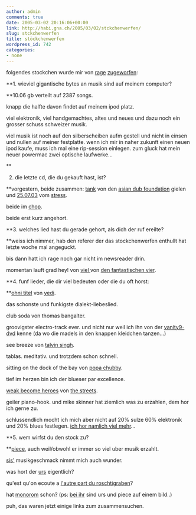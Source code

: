 ```yaml
---
author: admin
comments: true
date: 2005-03-02 20:16:06+00:00
link: http://habi.gna.ch/2005/03/02/stckchenwerfen/
slug: stckchenwerfen
title: stöckchenwerfen
wordpress_id: 742
categories:
- none
---
```



folgendes stockchen wurde mir von [rage](http://lesen.twoday.net/) [zugeworfen](http://lesen.twoday.net/stories/515845/):



**1. wieviel gigantische bytes an musik sind auf meinem computer?
  
**10.06 gb verteilt auf 2387 songs.
  
knapp die halfte davon findet auf meinem ipod platz.
  
viel elektronik, viel handgemachtes, altes und neues und dazu noch ein grosser schuss schweizer musik.
  
viel musik ist noch auf den silberscheiben aufm gestell und nicht in einsen und nullen auf meiner festplatte. wenn ich mir in naher zukunft einen neuen ipod kaufe, muss ich mal eine rip-session einlegen. zum gluck hat mein neuer powermac zwei optische laufwerke...
  
**
  
2. die letzte cd, die du gekauft hast, ist? 
  
**vorgestern, beide zusammen: [tank](http://www.amazon.co.uk/exec/obidos/tg/detail/-/B0007DAYK6/habignach-20) von den [asian dub foundation](http://asiandubfoundation.com/) gielen und [25.07.03](http://www.cede.ch/de/music-cd/partner.cfm?pid=999&aobj=454328) vom [stress](http://stressmusic.com/).
  
beide im [chop](http://www.chop.ch/).
  
beide erst kurz angehort.



**3. welches lied hast du gerade gehort, als dich der ruf ereilte? 
  
**weiss ich nimmer, hab den referer der das stockchenwerfen enthullt hat letzte woche mal angeguckt.
  
bis dann hatt ich rage noch gar nicht im newsreader drin.
  
momentan lauft grad hey! von [viel ](http://www.amazon.de/exec/obidos/tg/detail/-/B0002XV2TI/habignach-20)von [den fantastischen vier](http://www.diefantastischenvier.de/).



**4. funf lieder, die dir viel bedeuten oder die du oft horst:
  
**[ohni titel](http://yedi.ch/mp3s/YEDI%20-%20Track%2011.mp3) von [yedi](http://yedi.ch/).
  
das schonste und funkigste dialekt-liebeslied.



club soda von thomas bangalter.
  
groovigster electro-track ever. und nicht nur weil ich ihn von der [vanity9-dvd](http://habi.gna.ch/blog/archives/000205.html) kenne (da wo die madels in den knappen kleidchen tanzen...)



see breeze von [talvin singh](http://phobos.apple.com/WebObjects/MZStore.woa/wa/viewArtist?artistId=377631).
  
tablas. meditativ. und trotzdem schon schnell.



sitting on the dock of the bay von [popa chubby](http://phobos.apple.com/WebObjects/MZStore.woa/wa/viewArtist?artistId=856512).
  
tief im herzen bin ich der blueser par excellence.



[weak become heroes](http://phobos.apple.com/WebObjects/MZStore.woa/wa/viewAlbum?playlistId=1054021&selectedItemId=1054007) von [the streets](http://phobos.apple.com/WebObjects/MZStore.woa/wa/viewArtist?artistId=3083671).
  
geiler piano-hook. und mike skinner hat ziemlich was zu erzahlen, dem hor ich gerne zu.



schlussendlich mocht ich mich aber nicht auf 20% sulze 60% elektronik und 20% blues festlegen. [ich hor namlich viel mehr](http://habi.gna.ch/music/)...



**5. wem wirfst du den stock zu?
  
**[piece](http://pieceoplastic.com/), auch weil/obwohl er immer so viel uber musik erzahlt.
  
[sis'](http://sis.slowli.com/) musikgeschmack nimmt mich auch wunder.
  
was hort der [urs](http://www.circle.ch/blog/) eigentlich?
  
qu'est qu'on ecoute a [l'autre part du roschtigraben](http://velocite.ch/weblogtoo)?
  
hat [monorom](http://monorom.com/blog/) schon? (ps: [bei ihr](http://www.monorom.com/blog/archive/etoy-painstation.html) sind urs und piece auf einem bild..)



puh, das waren jetzt einige links zum zusammensuchen.

